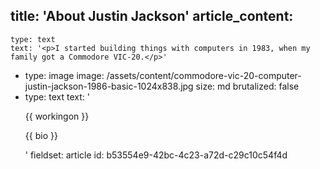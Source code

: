 title: 'About Justin Jackson'
article_content:
  -
    type: text
    text: '<p>I started building things with computers in 1983, when my family got a Commodore VIC-20.</p>'
  -
    type: image
    image: /assets/content/commodore-vic-20-computer-justin-jackson-1986-basic-1024x838.jpg
    size: md
    brutalized: false
  -
    type: text
    text: '<p>{{ workingon }}</p><p>{{ bio }}</p>'
fieldset: article
id: b53554e9-42bc-4c23-a72d-c29c10c54f4d
